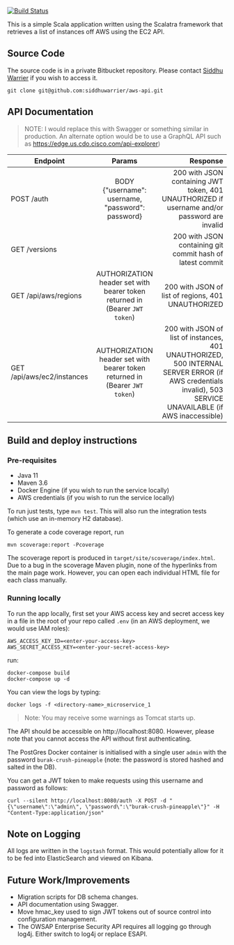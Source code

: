 [![Build Status](https://travis-ci.com/siddhuwarrier/aws-api.svg?token=psjzrsiRHzBi3DhiqeaA&branch=master)](https://travis-ci.com/siddhuwarrier/aws-api)

This is a simple Scala application written using the Scalatra framework that retrieves a list of instances off AWS using
the EC2 API.

## Source Code

The source code is in a private Bitbucket repository. Please contact [Siddhu Warrier](mailto:siddhu@siddhuw.info) if you
wish to access it.

    git clone git@github.com:siddhuwarrier/aws-api.git

## API Documentation

> NOTE: I would replace this with Swagger or something similar in production. An alternate option would be to use a GraphQL API such as https://edge.us.cdo.cisco.com/api-explorer)

| Endpoint        | Params | Response  |
| ------------- |:-------------:| -----:|
| POST /auth      | BODY {"username": username, "password": password} | 200 with JSON containing JWT token, 401 UNAUTHORIZED if username and/or password are invalid |
| GET /versions      |  | 200 with JSON containing git commit hash of latest commit |
| GET /api/aws/regions      | AUTHORIZATION header set with bearer token returned in  (Bearer `JWT token`)      |   200 with JSON of list of regions, 401 UNAUTHORIZED  |
| GET /api/aws/ec2/instances | AUTHORIZATION header set with bearer token returned in  (Bearer `JWT token`)     |    200 with JSON of list of instances, 401 UNAUTHORIZED, 500 INTERNAL SERVER ERROR (if AWS credentials invalid), 503 SERVICE UNAVAILABLE (if AWS inaccessible) |

## Build and deploy instructions

### Pre-requisites

- Java 11
- Maven 3.6
- Docker Engine (if you wish to run the service locally)
- AWS credentials (if you wish to run the service locally)

To run just tests, type `mvn test`. This will also run the integration tests (which use an in-memory H2 database).

To generate a code coverage report, run

    mvn scoverage:report -Pcoverage

The scoverage report is produced in `target/site/scoverage/index.html`. Due to a bug in the scoverage Maven plugin, none
of the hyperlinks from the main page work. However, you can open each individual HTML file for each class manually.

### Running locally

To run the app locally, first set your AWS access key and secret access key in a file in the root of your repo
called `.env` (in an AWS deployment, we would use IAM roles):

``` 
AWS_ACCESS_KEY_ID=<enter-your-access-key>
AWS_SECRET_ACCESS_KEY=<enter-your-secret-access-key>
```

run:

```
docker-compose build
docker-compose up -d
```

You can view the logs by typing:

```
docker logs -f <directory-name>_microservice_1
```

> Note: You may receive some warnings as Tomcat starts up.

The API should be accessible on http://localhost:8080. However, please note that you cannot access the API without first
authenticating.

The PostGres Docker container is initialised with a single user `admin` with the password `burak-crush-pineapple` (note:
the password is stored hashed and salted in the DB).

You can get a JWT token to make requests using this username and password as follows:

```
curl --silent http://localhost:8080/auth -X POST -d "{\"username\":\"admin\", \"password\":\"burak-crush-pineapple\"}" -H "Content-Type:application/json"
```

## Note on Logging

All logs are written in the `logstash` format. This would potentially allow for it to be fed into ElasticSearch and
viewed on Kibana.

## Future Work/Improvements

* Migration scripts for DB schema changes.
* API documentation using Swagger.
* Move hmac_key used to sign JWT tokens out of source control into configuration management.
* The OWSAP Enterprise Security API requires all logging go through log4j. Either switch to log4j or replace ESAPI.
